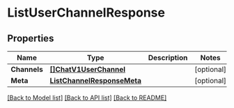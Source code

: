# ListUserChannelResponse

## Properties

Name | Type | Description | Notes
------------ | ------------- | ------------- | -------------
**Channels** | [**[]ChatV1UserChannel**](ChatV1UserChannel.md) |  |[optional] 
**Meta** | [**ListChannelResponseMeta**](ListChannelResponseMeta.md) |  |[optional] 

[[Back to Model list]](../README.md#documentation-for-models) [[Back to API list]](../README.md#documentation-for-api-endpoints) [[Back to README]](../README.md)


